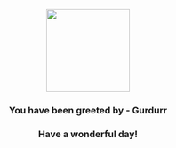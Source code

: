 <p align="center">
    <img src="https://raw.githubusercontent.com/PokeAPI/sprites/master/sprites/pokemon/533.png" width="150" height="150">
</p>
<h3 align="center">You have been greeted by - <b>Gurdurr</b></h3>
<h3 align="center">Have a wonderful day!</h3>
